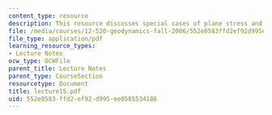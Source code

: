 ```yaml
---
content_type: resource
description: This resource discusses special cases of plane stress and plane strain.
file: /media/courses/12-520-geodynamics-fall-2006/552e0583ffd2ef92d995ee0585534186_lecture15.pdf
file_type: application/pdf
learning_resource_types:
- Lecture Notes
ocw_type: OCWFile
parent_title: Lecture Notes
parent_type: CourseSection
resourcetype: Document
title: lecture15.pdf
uid: 552e0583-ffd2-ef92-d995-ee0585534186
---
```

